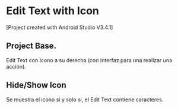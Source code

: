 # Edit Text with Icon

[Project created with Android Studio V3.4.1]

## Project Base.
Edit Text con Icono a su derecha (con Interfaz para una realizar una acción).

## Hide/Show Icon
Se muestra el icono si y solo si, el Edit Text contiene caracteres.